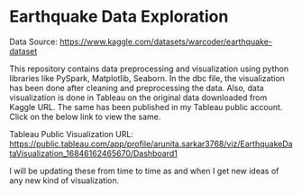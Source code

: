 # Earthquake Data Exploration
 
 Data Source: https://www.kaggle.com/datasets/warcoder/earthquake-dataset
 
 This repository contains data preprocessing and visualization using python libraries like PySpark, Matplotlib, Seaborn. In the dbc file, the visualization has been done after cleaning and preprocessing the data. Also, data visualization is done in Tableau on the original data downloaded from Kaggle URL. The same has been published in my Tableau public account. Click on the below link to view the same.
 
Tableau Public Visualization URL:
https://public.tableau.com/app/profile/arunita.sarkar3768/viz/EarthquakeDataVisualization_16846162465670/Dashboard1

I will be updating these from time to time as and when I get new ideas of any new kind of visualization.
